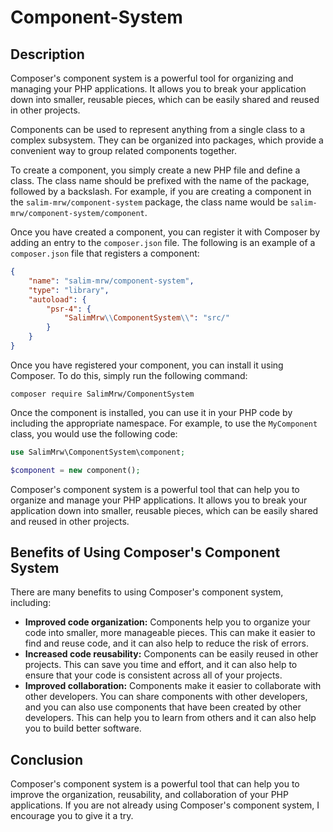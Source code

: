 # Component-System

## Description

Composer's component system is a powerful tool for organizing and managing your PHP applications. It allows you to break your application down into smaller, reusable pieces, which can be easily shared and reused in other projects.

Components can be used to represent anything from a single class to a complex subsystem. They can be organized into packages, which provide a convenient way to group related components together.

To create a component, you simply create a new PHP file and define a class. The class name should be prefixed with the name of the package, followed by a backslash. For example, if you are creating a component in the `salim-mrw/component-system` package, the class name would be `salim-mrw/component-system/component`.

Once you have created a component, you can register it with Composer by adding an entry to the `composer.json` file. The following is an example of a `composer.json` file that registers a component:

```json
{
    "name": "salim-mrw/component-system",
    "type": "library",
    "autoload": {
        "psr-4": {
            "SalimMrw\\ComponentSystem\\": "src/"
        }
    }
}
```

Once you have registered your component, you can install it using Composer. To do this, simply run the following command:

```
composer require SalimMrw/ComponentSystem
```

Once the component is installed, you can use it in your PHP code by including the appropriate namespace. For example, to use the `MyComponent` class, you would use the following code:

```php
use SalimMrw\ComponentSystem\component;

$component = new component();
```

Composer's component system is a powerful tool that can help you to organize and manage your PHP applications. It allows you to break your application down into smaller, reusable pieces, which can be easily shared and reused in other projects.

## Benefits of Using Composer's Component System

There are many benefits to using Composer's component system, including:

* **Improved code organization:** Components help you to organize your code into smaller, more manageable pieces. This can make it easier to find and reuse code, and it can also help to reduce the risk of errors.
* **Increased code reusability:** Components can be easily reused in other projects. This can save you time and effort, and it can also help to ensure that your code is consistent across all of your projects.
* **Improved collaboration:** Components make it easier to collaborate with other developers. You can share components with other developers, and you can also use components that have been created by other developers. This can help you to learn from others and it can also help you to build better software.

## Conclusion

Composer's component system is a powerful tool that can help you to improve the organization, reusability, and collaboration of your PHP applications. If you are not already using Composer's component system, I encourage you to give it a try.
